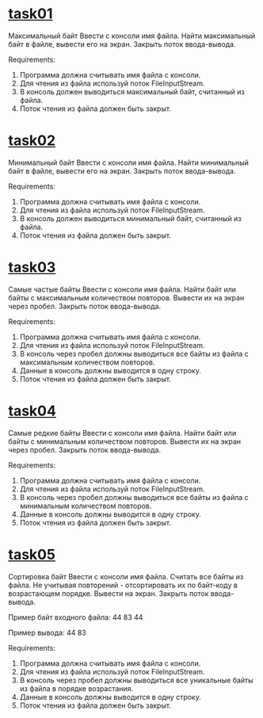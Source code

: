 # [task01](https://github.com/NikitaNasevich/javarush.ru/tree/main/level18/task01)

Максимальный байт
Ввести с консоли имя файла.
Найти максимальный байт в файле, вывести его на экран.
Закрыть поток ввода-вывода.


Requirements:
1. Программа должна считывать имя файла с консоли.
2. Для чтения из файла используй поток FileInputStream.
3. В консоль должен выводиться максимальный байт, считанный из файла.
4. Поток чтения из файла должен быть закрыт.

# [task02](https://github.com/NikitaNasevich/javarush.ru/tree/main/level18/task02)

Минимальный байт
Ввести с консоли имя файла.
Найти минимальный байт в файле, вывести его на экран.
Закрыть поток ввода-вывода.


Requirements:
1. Программа должна считывать имя файла с консоли.
2. Для чтения из файла используй поток FileInputStream.
3. В консоль должен выводиться минимальный байт, считанный из файла.
4. Поток чтения из файла должен быть закрыт.

# [task03](https://github.com/NikitaNasevich/javarush.ru/tree/main/level18/task03)

Самые частые байты
Ввести с консоли имя файла.
Найти байт или байты с максимальным количеством повторов.
Вывести их на экран через пробел.
Закрыть поток ввода-вывода.


Requirements:
1. Программа должна считывать имя файла с консоли.
2. Для чтения из файла используй поток FileInputStream.
3. В консоль через пробел должны выводиться все байты из файла с максимальным количеством повторов.
4. Данные в консоль должны выводится в одну строку.
5. Поток чтения из файла должен быть закрыт.


# [task04](https://github.com/NikitaNasevich/javarush.ru/tree/main/level18/task04)

Самые редкие байты
Ввести с консоли имя файла.
Найти байт или байты с минимальным количеством повторов.
Вывести их на экран через пробел.
Закрыть поток ввода-вывода.


Requirements:
1. Программа должна считывать имя файла с консоли.
2. Для чтения из файла используй поток FileInputStream.
3. В консоль через пробел должны выводиться все байты из файла с минимальным количеством повторов.
4. Данные в консоль должны выводится в одну строку.
5. Поток чтения из файла должен быть закрыт.

# [task05](https://github.com/NikitaNasevich/javarush.ru/blob/main/level18/task05/Solution.java)

Сортировка байт
Ввести с консоли имя файла.
Считать все байты из файла.
Не учитывая повторений - отсортировать их по байт-коду в возрастающем порядке.
Вывести на экран.
Закрыть поток ввода-вывода.

Пример байт входного файла:
44 83 44

Пример вывода:
44 83


Requirements:
1. Программа должна считывать имя файла с консоли.
2. Для чтения из файла используй поток FileInputStream.
3. В консоль через пробел должны выводиться все уникальные байты из файла в порядке возрастания.
4. Данные в консоль должны выводится в одну строку.
5. Поток чтения из файла должен быть закрыт.
